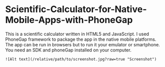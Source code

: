 # Scientific-Calculator-for-Native-Mobile-Apps-with-PhoneGap
This is a scientific calculator written in HTML5 and JavaScript. I used PhoneGap framework to package the app in the native mobile platforms. The app can be run in browsers but to run it your emulator or smartphone. You need an SDK and phoneGap installed on your computer.

```
![Alt text](/relative/path/to/screenshot.jpg?raw=true "Screenshot")
```


